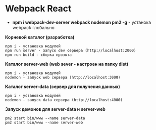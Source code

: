 # Webpack React
* **npm i webpack-dev-server webpack nodemon pm2 -g** - устанока webpack глобально

**Корневой каталог (разработка)**
```
npm i - установка модулей
npm run server - запуск dev сервера (http://localhost:2000)
npm run build - сборка проэкта
```

**Каталог server-web (web sever - настроен на папку dist)**
```
npm i - установка модулей
nodemon - запуск web сервера (http://localhost:3000)
```

**Каталог server-data (сервер для получения данных)**
```
npm i - установка модулей
nodemon - запуск data сервера (http://localhost:4000)
```

**Запуск демонов для server-data и server-web**
```
pm2 start bin/www --name server-data
pm2 start bin/www --name server-web
```
